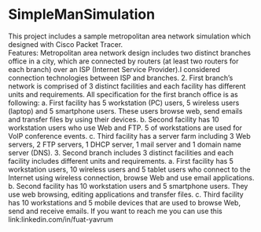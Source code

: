 # SimpleManSimulation
 This project includes a sample metropolitan area network simulation which designed with Cisco Packet Tracer.                      
Features:
Metropolitan area network design includes two distinct branches office in a city, which are connected by routers (at least two routers for each branch) over an ISP (Internet Service Provider).I considered connection technologies between ISP and branches.
2. First branch’s network is comprised of 3 distinct facilities and each facility has different units and requirements. All specification for the first branch office is as following:
a. First facility has 5 workstation (PC) users, 5 wireless users (laptop) and 5 smartphone users. These users browse web, send emails and transfer files by using their devices.
b. Second facility has 10 workstation users who use Web and FTP. 5 of workstations are used for VoIP conference events.
c. Third facility has a server farm including 3 Web servers, 2 FTP servers, 1 DHCP server, 1 mail server and 1 domain name server (DNS).
3. Second branch includes 3 distinct facilities and each facility includes different units and requirements.
a. First facility has 5 workstation users, 10 wireless users and 5 tablet users who connect to the Internet using wireless connection, browse Web and use email applications.
b. Second facility has 10 workstation users and 5 smartphone users. They use web browsing, editing applications and transfer files.
c. Third facility has 10 workstations and 5 mobile devices that are used to browse Web, send and receive emails.
If you want to reach me you can use this link:linkedin.com/in/fuat-yavrum
